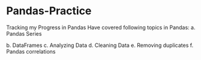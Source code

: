 # Pandas-Practice
Tracking my Progress in Pandas
Have covered following topics in Pandas:
a. Pandas Series

b. DataFrames
c. Analyzing Data
d. Cleaning Data
e. Removing duplicates
f. Pandas correlations

